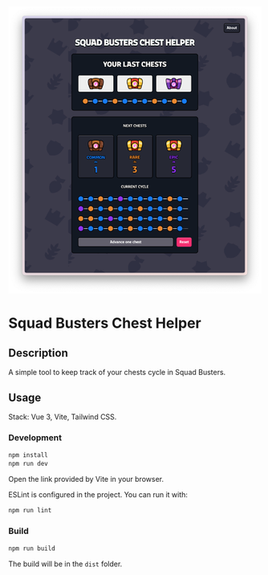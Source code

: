 <p align="center"><img src="./.github/screenshot.png" alt="Header"></p>

# Squad Busters Chest Helper

## Description

A simple tool to keep track of your chests cycle in Squad Busters.

## Usage

Stack: Vue 3, Vite, Tailwind CSS.

### Development

```bash
npm install
npm run dev
```

Open the link provided by Vite in your browser.

ESLint is configured in the project. You can run it with:

```bash
npm run lint
```

### Build

```bash
npm run build
```

The build will be in the `dist` folder.
